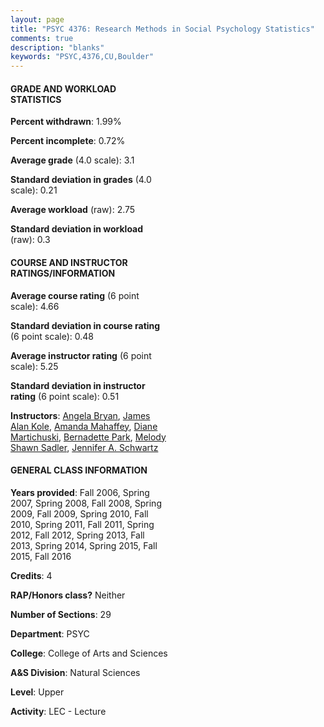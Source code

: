 ```yaml
---
layout: page
title: "PSYC 4376: Research Methods in Social Psychology Statistics"
comments: true
description: "blanks"
keywords: "PSYC,4376,CU,Boulder"
---
```

<head>
<script src="https://ajax.googleapis.com/ajax/libs/jquery/2.1.3/jquery.min.js"></script>
<script src="https://dl.dropboxusercontent.com/s/pc42nxpaw1ea4o9/highcharts.js?dl=0"></script>
<!-- <script src="../assets/js/highcharts.js"></script> -->
<style type="text/css">@font-face {
	font-family: "Bebas Neue";
	src: url(https://www.filehosting.org/file/details/544349/BebasNeue Regular.otf) format("opentype");
	}
	h1.Bebas { 
		font-family: "Bebas Neue", Verdana, Tahoma;
	}
</style>
</head>
<body>
	<div id="container" style="float: right; width: 45%; height: 88%; margin-left: 2.5%; margin-right: 2.5%;"></div>
	<script language="JavaScript">
		$(document).ready(function() {
		var chart = {type: 'column'};
		var title = {text: 'Grade Distribution'};
		var xAxis = {categories: ['A','B','C','D','F'],crosshair: true};
		var yAxis = {min: 0,title: {text: 'Percentage'}};
		var tooltip = {headerFormat: '<center><b><span style="font-size:20px">{point.key}</span></b></center>',
		               pointFormat: '<td style="padding:0"><b>{point.y:.1f}%</b></td>',
		               footerFormat: '</table>',shared: true,useHTML: true};
		var plotOptions = {column: {pointPadding: 0.0,borderWidth: 0}};  
		var credits = {enabled: false};var series= [{name: 'Percent',data: [31.79,50.73,14.72,1.55,1.21,]}];
		var json = {};
		json.chart = chart;
		json.title = title;
		json.tooltip = tooltip;
		json.xAxis = xAxis;
		json.yAxis = yAxis;  
		json.series = series;
		json.plotOptions = plotOptions;  
		json.credits = credits;
		$('#container').highcharts(json);
	});
	</script>
</body>
			   
#### GRADE AND WORKLOAD STATISTICS

**Percent withdrawn**: 1.99%

**Percent incomplete**: 0.72%

**Average grade** (4.0 scale): 3.1

**Standard deviation in grades** (4.0 scale): 0.21

**Average workload** (raw): 2.75

**Standard deviation in workload** (raw): 0.3

#### COURSE AND INSTRUCTOR RATINGS/INFORMATION

**Average course rating** (6 point scale): 4.66

**Standard deviation in course rating** (6 point scale): 0.48

**Average instructor rating** (6 point scale): 5.25

**Standard deviation in instructor rating** (6 point scale): 0.51

**Instructors**: <a href='../../instructors/Angela_Bryan'>Angela Bryan</a>, <a href='../../instructors/James_Alan_Kole'>James Alan Kole</a>, <a href='../../instructors/Amanda_Mahaffey'>Amanda Mahaffey</a>, <a href='../../instructors/Diane_Martichuski'>Diane Martichuski</a>, <a href='../../instructors/Bernadette_Park'>Bernadette Park</a>, <a href='../../instructors/Melody_Shawn_Sadler'>Melody Shawn Sadler</a>, <a href='../../instructors/Jennifer_A._Schwartz'>Jennifer A. Schwartz</a>

#### GENERAL CLASS INFORMATION

**Years provided**: Fall 2006, Spring 2007, Spring 2008, Fall 2008, Spring 2009, Fall 2009, Spring 2010, Fall 2010, Spring 2011, Fall 2011, Spring 2012, Fall 2012, Spring 2013, Fall 2013, Spring 2014, Spring 2015, Fall 2015, Fall 2016

**Credits**: 4

**RAP/Honors class?** Neither

**Number of Sections**: 29

**Department**: PSYC

**College**: College of Arts and Sciences

**A&S Division**: Natural Sciences

**Level**: Upper

**Activity**: LEC - Lecture
